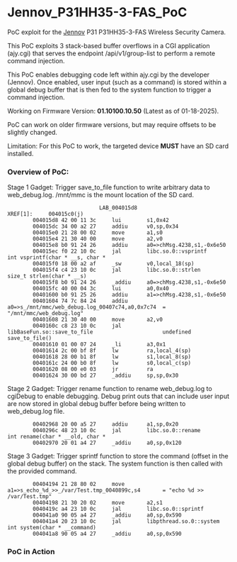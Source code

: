 # Jennov_P31HH35-3-FAS_PoC
PoC exploit for the [Jennov](https://jennov.com/) P31 P31HH35-3-FAS Wireless Security Camera.

This PoC exploits 3 stack-based buffer overflows in a CGI application (ajy.cgi) that serves
the endpoint /api/v1/group-list to perform a remote command injection. 

This PoC enables debugging code left within ajy.cgi by the developer (Jennov). Once enabled, user input (such as a command) is stored within a global debug buffer that is then fed to the system function to trigger a command injection.

Working on Firmware Version: **01.10100.10.50** (Latest as of 01-18-2025).

PoC can work on older firmware versions, but may require offsets to be slightly changed.

Limitation: For this PoC to work, the targeted device **MUST** have an SD card installed.

### Overview of PoC:

Stage 1 Gadget: Trigger save_to_file function to write arbitrary data to web_debug.log. /mnt/mmc is the mount location of the SD card.

```
                             LAB_004015d8                                    XREF[1]:     004015c0(j)  
        004015d8 42 00 11 3c     lui        s1,0x42
        004015dc 34 00 a2 27     addiu      v0,sp,0x34
        004015e0 21 28 00 02     move       a1,s0
        004015e4 21 30 40 00     move       a2,v0
        004015e8 b0 91 24 26     addiu      a0=>chMsg.4238,s1,-0x6e50
        004015ec f0 22 10 0c     jal        libc.so.0::vsprintf                              int vsprintf(char * __s, char * 
        004015f0 18 00 a2 af     _sw        v0,local_18(sp)
        004015f4 c4 23 10 0c     jal        libc.so.0::strlen                                size_t strlen(char * __s)
        004015f8 b0 91 24 26     _addiu     a0=>chMsg.4238,s1,-0x6e50
        004015fc 40 00 04 3c     lui        a0,0x40
        00401600 b0 91 25 26     addiu      a1=>chMsg.4238,s1,-0x6e50
        00401604 74 7c 84 24     addiu      a0=>s_/mnt/mmc/web_debug.log_00407c74,a0,0x7c74  = "/mnt/mmc/web_debug.log"
        00401608 21 30 40 00     move       a2,v0
        0040160c c8 23 10 0c     jal        libBaseFun.so::save_to_file                      undefined save_to_file()
        00401610 01 00 07 24     _li        a3,0x1
        00401614 2c 00 bf 8f     lw         ra,local_4(sp)
        00401618 28 00 b1 8f     lw         s1,local_8(sp)
        0040161c 24 00 b0 8f     lw         s0,local_c(sp)
        00401620 08 00 e0 03     jr         ra
        00401624 30 00 bd 27     _addiu     sp,sp,0x30
```

Stage 2 Gadget: Trigger rename function to rename web_debug.log to cgiDebug to enable debugging. Debug print outs that can include user input are now stored in global debug buffer before being written to web_debug.log file.

```
        00402968 20 00 a5 27     addiu      a1,sp,0x20
        0040296c 48 23 10 0c     jal        libc.so.0::rename                                int rename(char * __old, char * 
        00402970 20 01 a4 27     _addiu     a0,sp,0x120
```

Stage 3 Gadget: Trigger sprintf function to store the command (offset in the global debug buffer) on the stack. The system function is then called with the provided command.

```
        00404194 21 28 80 02     move       a1=>s_echo_%d_>>_/var/Test.tmp_0040899c,s4       = "echo %d >> /var/Test.tmp"
        00404198 21 30 20 02     move       a2,s1
        0040419c a4 23 10 0c     jal        libc.so.0::sprintf
        004041a0 90 05 a4 27     _addiu     a0,sp,0x590
        004041a4 20 23 10 0c     jal        libpthread.so.0::system                          int system(char * __command)
        004041a8 90 05 a4 27     _addiu     a0,sp,0x590
```

### PoC in Action

